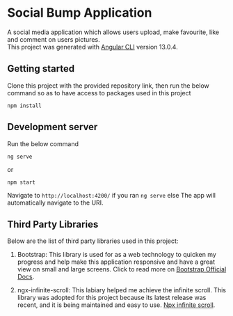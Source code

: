 # Social Bump Application

A social media application which allows users upload, make favourite, like and comment on users pictures.
<br/>
This project was generated with [Angular CLI](https://github.com/angular/angular-cli) version 13.0.4.

## Getting started

Clone this project with the provided repository link, then run the below command so as to have access to packages used
in this project

``` 
npm install
```

## Development server

Run the below command

```
ng serve
```

or

```
npm start
```

Navigate to `http://localhost:4200/` if you ran `ng serve` else The app will automatically navigate to the URI.

## Third Party Libraries

Below are the list of third party libraries used in this project:

1) Bootstrap: This library is used for as a web technology to quicken my progress and help make this application
   responsive and have a great view on small and large screens. Click to read more on [Bootstrap Official Docs](https://getbootstrap.com/docs/5.0/getting-started/introduction/).

2) ngx-infinite-scroll: This labiary helped me achieve the infinite scroll. This library was adopted for this project because its latest release was recent, and it is being maintained and easy to use. [Npx infinite scroll](https://www.npmjs.com/package/ngx-infinite-scroll).

